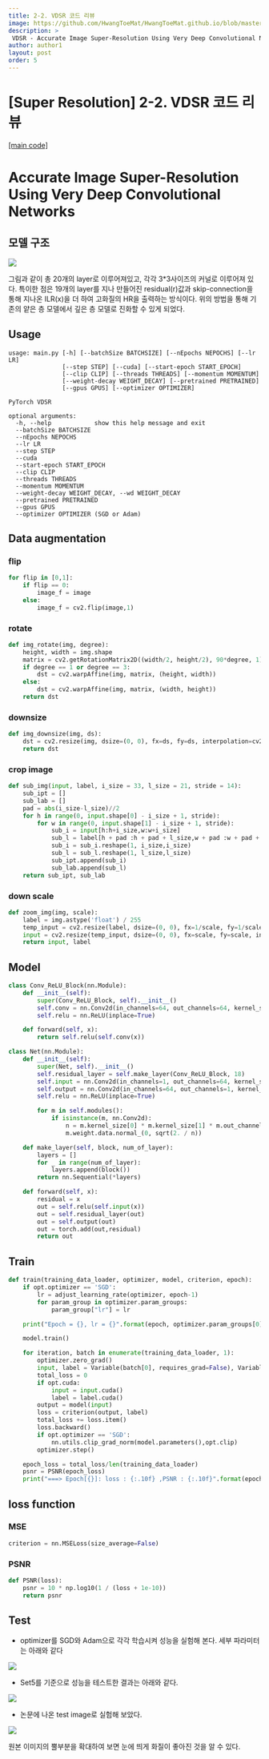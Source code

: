 ```yaml
---
title: 2-2. VDSR 코드 리뷰
image: https://github.com/HwangToeMat/HwangToeMat.github.io/blob/master/assets/img/thumbnail/pr-2-2.png?raw=true
description: >
 VDSR - Accurate Image Super-Resolution Using Very Deep Convolutional Networks을 읽고 논문을 바탕으로 코드를 구현해본다.
author: author1
layout: post
order: 5
---
```


# [Super Resolution] 2-2. VDSR 코드 리뷰

<a href="https://github.com/HwangToeMat/VDSR_Pytorch_HTM">[main code]</a>

# Accurate Image Super-Resolution Using Very Deep Convolutional Networks

## 모델 구조

<img src="https://github.com/HwangToeMat/HwangToeMat.github.io/blob/master/assets/img/thumbnail/pr-2-1.jpeg?raw=true" style="max-width:100%;margin-left: auto; margin-right: auto; display: block;">

그림과 같이 총 20개의 layer로 이루어져있고, 각각 3\*3사이즈의 커널로 이루어져 있다. 특이한 점은 19개의 layer를 지나 만들어진 residual(r)값과 skip-connection을 통해 지나온 ILR(x)을 더 하여 고화질의 HR을 출력하는 방식이다. 위의 방법을 통해 기존의 얕은 층 모델에서 깊은 층 모델로 진화할 수 있게 되었다. 

## Usage

```
usage: main.py [-h] [--batchSize BATCHSIZE] [--nEpochs NEPOCHS] [--lr LR]
               [--step STEP] [--cuda] [--start-epoch START_EPOCH]
               [--clip CLIP] [--threads THREADS] [--momentum MOMENTUM]
               [--weight-decay WEIGHT_DECAY] [--pretrained PRETRAINED]
               [--gpus GPUS] [--optimizer OPTIMIZER]

PyTorch VDSR

optional arguments:
  -h, --help            show this help message and exit
  --batchSize BATCHSIZE
  --nEpochs NEPOCHS
  --lr LR
  --step STEP
  --cuda
  --start-epoch START_EPOCH
  --clip CLIP
  --threads THREADS
  --momentum MOMENTUM
  --weight-decay WEIGHT_DECAY, --wd WEIGHT_DECAY
  --pretrained PRETRAINED
  --gpus GPUS
  --optimizer OPTIMIZER (SGD or Adam)  
```

## Data augmentation

### flip

```python
for flip in [0,1]:
    if flip == 0:
        image_f = image
    else:
        image_f = cv2.flip(image,1)
```

### rotate

```python
def img_rotate(img, degree):
    height, width = img.shape
    matrix = cv2.getRotationMatrix2D((width/2, height/2), 90*degree, 1)
    if degree == 1 or degree == 3:
        dst = cv2.warpAffine(img, matrix, (height, width))
    else:
        dst = cv2.warpAffine(img, matrix, (width, height))
    return dst
```

### downsize

```python
def img_downsize(img, ds):
    dst = cv2.resize(img, dsize=(0, 0), fx=ds, fy=ds, interpolation=cv2.INTER_LINEAR)
    return dst
```
### crop image

```python
def sub_img(input, label, i_size = 33, l_size = 21, stride = 14):
    sub_ipt = []
    sub_lab = []
    pad = abs(i_size-l_size)//2
    for h in range(0, input.shape[0] - i_size + 1, stride):
        for w in range(0, input.shape[1] - i_size + 1, stride):
            sub_i = input[h:h+i_size,w:w+i_size]
            sub_l = label[h + pad :h + pad + l_size,w + pad :w + pad + l_size]
            sub_i = sub_i.reshape(1, i_size,i_size)
            sub_l = sub_l.reshape(1, l_size,l_size)
            sub_ipt.append(sub_i)
            sub_lab.append(sub_l)
    return sub_ipt, sub_lab
```

### down scale

```python
def zoom_img(img, scale):
    label = img.astype('float') / 255
    temp_input = cv2.resize(label, dsize=(0, 0), fx=1/scale, fy=1/scale, interpolation=cv2.INTER_AREA)
    input = cv2.resize(temp_input, dsize=(0, 0), fx=scale, fy=scale, interpolation=cv2.INTER_CUBIC)
    return input, label
```

## Model

```python
class Conv_ReLU_Block(nn.Module):
    def __init__(self):
        super(Conv_ReLU_Block, self).__init__()
        self.conv = nn.Conv2d(in_channels=64, out_channels=64, kernel_size=3, stride=1, padding=1, bias=False)
        self.relu = nn.ReLU(inplace=True)

    def forward(self, x):
        return self.relu(self.conv(x))

class Net(nn.Module):
    def __init__(self):
        super(Net, self).__init__()
        self.residual_layer = self.make_layer(Conv_ReLU_Block, 18)
        self.input = nn.Conv2d(in_channels=1, out_channels=64, kernel_size=3, stride=1, padding=1, bias=False)
        self.output = nn.Conv2d(in_channels=64, out_channels=1, kernel_size=3, stride=1, padding=1, bias=False)
        self.relu = nn.ReLU(inplace=True)

        for m in self.modules():
            if isinstance(m, nn.Conv2d):
                n = m.kernel_size[0] * m.kernel_size[1] * m.out_channels
                m.weight.data.normal_(0, sqrt(2. / n))

    def make_layer(self, block, num_of_layer):
        layers = []
        for _ in range(num_of_layer):
            layers.append(block())
        return nn.Sequential(*layers)

    def forward(self, x):
        residual = x
        out = self.relu(self.input(x))
        out = self.residual_layer(out)
        out = self.output(out)
        out = torch.add(out,residual)
        return out
```

## Train

```python
def train(training_data_loader, optimizer, model, criterion, epoch):
    if opt.optimizer == 'SGD':
        lr = adjust_learning_rate(optimizer, epoch-1)
        for param_group in optimizer.param_groups:
            param_group["lr"] = lr

    print("Epoch = {}, lr = {}".format(epoch, optimizer.param_groups[0]["lr"]))

    model.train()

    for iteration, batch in enumerate(training_data_loader, 1):
        optimizer.zero_grad()
        input, label = Variable(batch[0], requires_grad=False), Variable(batch[1], requires_grad=False)
        total_loss = 0
        if opt.cuda:
            input = input.cuda()
            label = label.cuda()
        output = model(input)
        loss = criterion(output, label)
        total_loss += loss.item()
        loss.backward()
        if opt.optimizer == 'SGD':
            nn.utils.clip_grad_norm(model.parameters(),opt.clip)
        optimizer.step()

    epoch_loss = total_loss/len(training_data_loader)
    psnr = PSNR(epoch_loss)
    print("===> Epoch[{}]: loss : {:.10f} ,PSNR : {:.10f}".format(epoch, epoch_loss, psnr))
```

## loss function

### MSE

```python
criterion = nn.MSELoss(size_average=False)
```

### PSNR

```python
def PSNR(loss):
    psnr = 10 * np.log10(1 / (loss + 1e-10))
    return psnr
```

## Test

* optimizer를 SGD와 Adam으로 각각 학습시켜 성능을 실험해 본다. 세부 파라미터는 아래와 같다

<img src="https://github.com/HwangToeMat/HwangToeMat.github.io/blob/master/Paper-Review/image/VDSR/image8.png?raw=true" style="max-width:100%;margin-left: auto; margin-right: auto; display: block;">

* Set5를 기준으로 성능을 테스트한 결과는 아래와 같다.

<img src="https://github.com/HwangToeMat/HwangToeMat.github.io/blob/master/Paper-Review/image/VDSR/image9.png?raw=true" style="max-width:100%;margin-left: auto; margin-right: auto; display: block;">

* 논문에 나온 test image로 실험해 보았다.

<img src="https://github.com/HwangToeMat/HwangToeMat.github.io/blob/master/Paper-Review/image/VDSR/image10.png?raw=true" style="max-width:100%;margin-left: auto; margin-right: auto; display: block;">

원본 이미지의 뿔부분을 확대하여 보면 눈에 띄게 화질이 좋아진 것을 알 수 있다.
